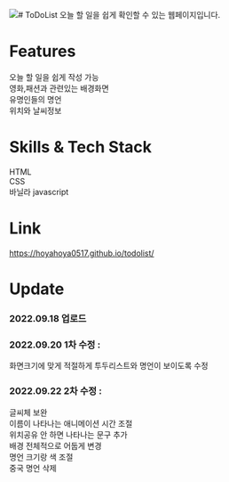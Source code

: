 <img src="https://img.shields.io/badge/Todoist-E44332?style=flat-square&logo=Todoist&logoColor=white"/># ToDoList
오늘 할 일을 쉽게 확인할 수 있는 웹페이지입니다.
# Features
오늘 할 일을 쉽게 작성 가능<br>
영화,패션과 관련있는 배경화면<br>
유명인들의 명언<br>
위치와 날씨정보<br>
# Skills & Tech Stack
HTML<br>
CSS<br>
바닐라 javascript<br>
# Link
https://hoyahoya0517.github.io/todolist/
# Update
<h3>2022.09.18 업로드 </h3>
<h3>2022.09.20 1차 수정 : </h3>
화면크기에 맞게 적절하게 투두리스트와 명언이 보이도록 수정<br>
<h3>2022.09.22 2차 수정 : </h3>
글씨체 보완<br>
이름이 나타나는 애니메이션 시간 조절<br>
위치공유 안 하면 나타나는 문구 추가<br>
배경 전체적으로 어둡게 변경<br>
명언 크기랑 색 조절<br>
중국 명언 삭제<br>
